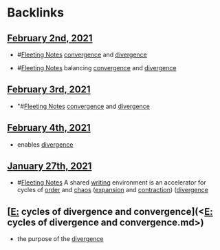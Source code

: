 
# Backlinks
## [February 2nd, 2021](<February 2nd, 2021.md>)
- #[Fleeting Notes](<Fleeting Notes.md>) [convergence](<convergence.md>) and [divergence](<divergence.md>)

- #[Fleeting Notes](<Fleeting Notes.md>) balancing [convergence](<convergence.md>) and [divergence](<divergence.md>)

## [February 3rd, 2021](<February 3rd, 2021.md>)
- "#[Fleeting Notes](<Fleeting Notes.md>) [convergence](<convergence.md>) and [divergence](<divergence.md>)

## [February 4th, 2021](<February 4th, 2021.md>)
- enables [divergence](<divergence.md>)

## [January 27th, 2021](<January 27th, 2021.md>)
- #[Fleeting Notes](<Fleeting Notes.md>)  A shared [writing](<writing.md>) environment is an accelerator for cycles of [order](<order.md>) and [chaos](<chaos.md>) ([expansion](<expansion.md>) and [contraction](<contraction.md>)) ([divergence](<divergence.md>)

## [[E:](<[E:.md>) cycles of divergence and convergence](<[E:](<E:.md>) cycles of divergence and convergence.md>)
- the purpose of the [divergence](<divergence.md>)

